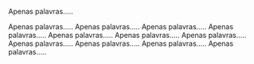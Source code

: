 Apenas palavras.....

Apenas palavras.....
Apenas palavras.....
Apenas palavras.....
Apenas palavras.....
Apenas palavras.....
Apenas palavras.....
Apenas palavras.....
Apenas palavras.....
Apenas palavras.....
Apenas palavras.....
Apenas palavras.....
